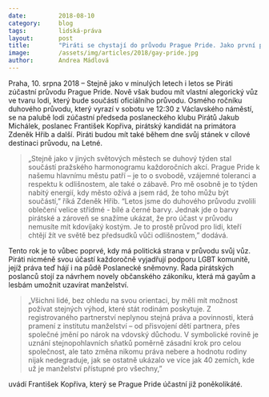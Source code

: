 ```yaml
---
date:         2018-08-10
category:     blog
tags:         lidská-práva
layout:       post
title:        "Piráti se chystají do průvodu Prague Pride. Jako první politická strana budou mít vlastní vůz"
image:        /assets/img/articles/2018/gay-pride.jpg
author:       Andrea Mádlová
---
```



Praha, 10. srpna 2018 – Stejně jako v minulých letech i letos se Piráti zúčastní průvodu Prague Pride. Nově však budou mít vlastní alegorický vůz ve tvaru lodi, který bude součástí oficiálního průvodu. Osmého ročníku duhového průvodu, který vyrazí v sobotu ve 12:30 z Václavského náměstí, se na palubě lodi zúčastní předseda poslaneckého klubu Pirátů Jakub Michálek, poslanec František Kopřiva, pirátský kandidát na primátora Zdeněk Hřib a další. Piráti budou mít také během dne svůj stánek v cílové destinaci průvodu, na Letné. 


> „Stejně jako v jiných světových městech se duhový týden stal součástí pražského harmonogramu každoročních akcí. Prague Pride k našemu hlavnímu městu patří – je to o svobodě, vzájemné toleranci a respektu k odlišnostem, ale také o zábavě. Pro mě osobně je to týden nabitý energií, kdy město ožívá a jsem rád, že toho můžu být součástí,” říká Zdeněk Hřib. “Letos jsme do duhového průvodu zvolili oblečení velice střídmé - bílé a černé barvy. Jednak jde o barvy pirátské a zároveň se snažíme ukázat, že pro účast v průvodu nemusíte mít kdovíjaký kostým. Je to prostě průvod pro lidi, kteří chtějí žít ve světě bez předsudků vůči odlišnostem,” dodává. 


Tento rok je to vůbec poprvé, kdy má politická strana v průvodu svůj vůz. Piráti nicméně svou účastí každoročně vyjadřují podporu LGBT komunitě, jejíž práva teď hájí i na půdě Poslanecké sněmovny. Řada pirátských poslanců stojí za návrhem novely občanského zákoníku, která má gayům a lesbám umožnit uzavírat manželství. 


> „Všichni lidé, bez ohledu na svou orientaci, by měli mít možnost požívat stejných výhod, které stát rodinám poskytuje. Z registrovaného partnerství neplynou stejná práva a povinnosti, která pramení z institutu manželství – od přisvojení dětí partnera, přes společné jmění po nárok na vdovský důchodu. V symbolické rovině je uznání stejnopohlavních sňatků poměrně zásadní krok pro celou společnost, ale tato změna nikomu práva nebere a hodnotu rodiny nijak nedegraduje, jak se ostatně ukázalo ve více jak 40 zemích, kde už je manželství přístupné pro všechny,” 

uvádí František Kopřiva, který se Prague Pride účastní již poněkolikáté. 
